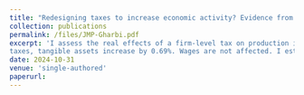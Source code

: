 ```yaml
---
title: "Redesigning taxes to increase economic activity? Evidence from a French Business tax reform (JMP) [PDF](/files/JMP-Gharbi.pdf) "
collection: publications
permalink: /files/JMP-Gharbi.pdf
excerpt: 'I assess the real effects of a firm-level tax on production inputs, focusing on the 1999 reform of the French local business tax. This reform excluded the wage bill from the tax base, leaving only capital inputs taxed.  Using administrative data, I evaluate the impact of this reform on the firms‘ outcomes. I exploit cross-sectional variation in firms‘ exposure to the reform based on the labor share in their pre-reform tax base. Applying a dynamic differences-in-differences approach, I show that the reform significantly reduces firms‘ tax liabilities and boosts firms‘ productivity. This increase in productivity can be attributed to firms using a large portion of the tax savings for investment, particularly among cash-constrained firms. For a 1% reduction in
taxes, tangible assets increase by 0.69%. Wages are not affected. I estimate a negative effect on employment: for a  1% reduction in taxes, employment decreased by 0.13%. Importantly, this reduction does not indicate direct job cuts but reflects differences in employment growth rates between capital-intensive and labor-intensive firms, with capital-intensive firms increasing employment more rapidly. This difference in employment growth can be explained by varying degrees of tax sensitivity depending on whether firms can deduct business tax payments from the corporate income tax. ' 
date: 2024-10-31
venue: 'single-authored'
paperurl: 
---
```


